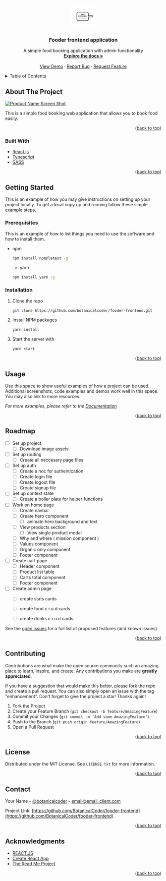 <div id="top"></div>






<!-- PROJECT LOGO -->
<br />
<div align="center">
  <a href="https://github.com/github_username/repo_name">
    <img src="/src/assets/images/fooder-black-logo-bg-less.png" alt="Logo" width="80" height="80">
  </a>

<h3 align="center">Fooder frontend application</h3>

  <p align="center">
    A simple food booking application with admin functionality
    <br />
    <a href="https://github.com/BotanicalCoder/fooder-frontend/"><strong>Explore the docs »</strong></a>
    <br />
    <br />
    <a href="https://github.com/github_username/repo_name">View Demo</a>
    ·
    <a href="https://github.com/github_username/repo_name/issues">Report Bug</a>
    ·
    <a href="https://github.com/github_username/repo_name/issues">Request Feature</a>
  </p>
</div>



<!-- TABLE OF CONTENTS -->
<details>
  <summary>Table of Contents</summary>
  <ol>
    <li>
      <a href="#about-the-project">About The Project</a>
      <ul>
        <li><a href="#built-with">Built With</a></li>
      </ul>
    </li>
    <li>
      <a href="#getting-started">Getting Started</a>
      <ul>
        <li><a href="#prerequisites">Prerequisites</a></li>
        <li><a href="#installation">Installation</a></li>
      </ul>
    </li>
    <li><a href="#usage">Usage</a></li>
    <li><a href="#roadmap">Roadmap</a></li>
    <li><a href="#contributing">Contributing</a></li>
    <li><a href="#license">License</a></li>
    <li><a href="#contact">Contact</a></li>
    <li><a href="#acknowledgments">Acknowledgments</a></li>
  </ol>
</details>



<!-- ABOUT THE PROJECT -->
## About The Project

[![Product Name Screen Shot][product-screenshot]](https://example.com)

This is a simple food booking web application that allows you to book food easily.

<p align="right">(<a href="#top">back to top</a>)</p>



### Built With

* [React.js](https://reactjs.org/)
* [Typescript](https://www.typescriptlang.org/)
* [SASS](https://sass-lang.com/)


<p align="right">(<a href="#top">back to top</a>)</p>



<!-- GETTING STARTED -->
## Getting Started

This is an example of how you may give instructions on setting up your project locally.
To get a local copy up and running follow these simple example steps.

### Prerequisites

This is an example of how to list things you need to use the software and how to install them.
* npm
  ```sh
  npm install npm@latest -g
  ```
  
  * yarn
  ```sh
  npm install yarn -g
  ```

### Installation

1. Clone the repo
   ```sh
   git clone https://github.com/botanicalcoder/fooder-frontend.git
   ```
2. Install NPM packages
   ```sh
   yarn install
   ```
4. Start the server with
   ```sh
   yarn start
   ```

<p align="right">(<a href="#top">back to top</a>)</p>



<!-- USAGE EXAMPLES -->
## Usage

Use this space to show useful examples of how a project can be used. Additional screenshots, code examples and demos work well in this space. You may also link to more resources.

_For more examples, please refer to the [Documentation](https://example.com)_

<p align="right">(<a href="#top">back to top</a>)</p>



<!-- ROADMAP -->
## Roadmap

- [ ] Set up project
    - [ ] Download image assets
- [ ] Set up routing
    - [ ] Create all neccesary page files
- [ ] Set up auth
    - [ ] Create a hoc for authentication
    - [ ] Create login file
    - [ ] Create logout file
    - [ ] Create signup file
- [ ] Set up context state
    - [ ] Create a boiler plate for helper functions
- [ ] Work on home page
    - [ ] Create navbar
    - [ ] Create hero component
        - [ ] animate hero background and text
    - [ ] View products section
        - [ ] View single product modal
    - [ ] Why and where ( mission component )
    - [ ] Values component 
    - [ ] Organic only component
    - [ ] Footer component
 - [ ] Create cart page
    - [ ] Header component
    - [ ] Product list table
    - [ ] Carts total component
    - [ ] Footer component
 - [ ] Create admin page
    - [ ] create stats cards
    - [ ] create food c.r.u.d cards
    - [ ] create drinks c.r.u.d cards
 
  
    
    

See the [open issues](https://github.com/BotanicalCoder/fooder-frontend/issues) for a full list of proposed features (and known issues).

<p align="right">(<a href="#top">back to top</a>)</p>



<!-- CONTRIBUTING -->
## Contributing

Contributions are what make the open source community such an amazing place to learn, inspire, and create. Any contributions you make are **greatly appreciated**.

If you have a suggestion that would make this better, please fork the repo and create a pull request. You can also simply open an issue with the tag "enhancement".
Don't forget to give the project a star! Thanks again!

1. Fork the Project
2. Create your Feature Branch (`git checkout -b feature/AmazingFeature`)
3. Commit your Changes (`git commit -m 'Add some AmazingFeature'`)
4. Push to the Branch (`git push origin feature/AmazingFeature`)
5. Open a Pull Request

<p align="right">(<a href="#top">back to top</a>)</p>



<!-- LICENSE -->
## License

Distributed under the MIT License. See `LICENSE.txt` for more information.

<p align="right">(<a href="#top">back to top</a>)</p>



<!-- CONTACT -->
## Contact

Your Name - [@botanicalcoder](https://twitter.com/botanicalcoder) - email@email_client.com

Project Link: [https://github.com/BotanicalCoder/fooder-frontend](https://github.com/BotanicalCoder/fooder-frontend)

<p align="right">(<a href="#top">back to top</a>)</p>



<!-- ACKNOWLEDGMENTS -->
## Acknowledgments

* [REACT.JS](https://reactjs.org/)
* [Create React App](https://create-react-app.dev/)
* [The Read Me Project](https://github.com/othneildrew/Best-README-Template)

<p align="right">(<a href="#top">back to top</a>)</p>



<!-- MARKDOWN LINKS & IMAGES -->
<!-- https://www.markdownguide.org/basic-syntax/#reference-style-links -->
[contributors-shield]: https://img.shields.io/github/contributors/github_username/repo_name.svg?style=for-the-badge
[contributors-url]: https://github.com/github_username/repo_name/graphs/contributors
[forks-shield]: https://img.shields.io/github/forks/github_username/repo_name.svg?style=for-the-badge
[forks-url]: https://github.com/github_username/repo_name/network/members
[stars-shield]: https://img.shields.io/github/stars/github_username/repo_name.svg?style=for-the-badge
[stars-url]: https://github.com/github_username/repo_name/stargazers
[issues-shield]: https://img.shields.io/github/issues/github_username/repo_name.svg?style=for-the-badge
[issues-url]: https://github.com/github_username/repo_name/issues
[license-shield]: https://img.shields.io/github/license/github_username/repo_name.svg?style=for-the-badge
[license-url]: https://github.com/github_username/repo_name/blob/master/LICENSE.txt
[linkedin-shield]: https://img.shields.io/badge/-LinkedIn-black.svg?style=for-the-badge&logo=linkedin&colorB=555
[linkedin-url]: https://linkedin.com/in/linkedin_username
[product-screenshot]: images/screenshot.png
